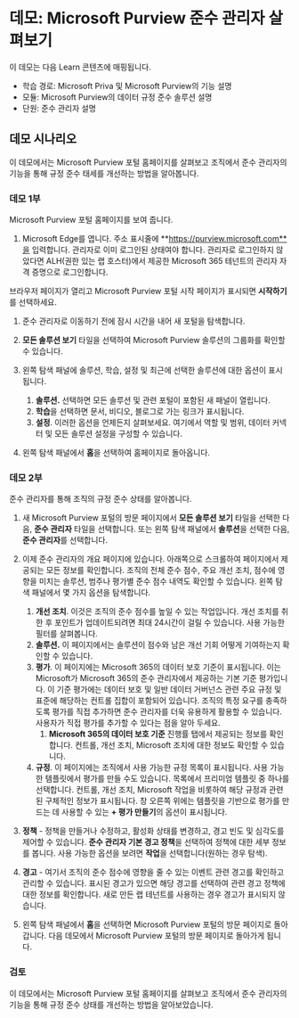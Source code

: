 <!---
---
데모: 제목: 'Microsoft Purview 준수 관리자 살펴보기' 학습 경로/모듈/단원: 'Microsoft Priva 및 Microsoft Purview의 기능 설명; 모듈 2: Microsoft Purview의 데이터 준수 솔루션을 설명; 단원 4: 준수 관리자 설명'
---
--->

# 데모: Microsoft Purview 준수 관리자 살펴보기

이 데모는 다음 Learn 콘텐츠에 매핑됩니다.

- 학습 경로: Microsoft Priva 및 Microsoft Purview의 기능 설명
- 모듈: Microsoft Purview의 데이터 규정 준수 솔루션 설명
- 단원: 준수 관리자 설명

## 데모 시나리오

이 데모에서는 Microsoft Purview 포털 홈페이지를 살펴보고 조직에서 준수 관리자의 기능을 통해 규정 준수 태세를 개선하는 방법을 알아봅니다.

### 데모 1부

Microsoft Purview 포털 홈페이지를 보여 줍니다.

1. Microsoft Edge를 엽니다. 주소 표시줄에 **https://purview.microsoft.com**을 입력합니다. 관리자로 이미 로그인된 상태여야 합니다. 관리자로 로그인하지 않았다면 ALH(권한 있는 랩 호스터)에서 제공한 Microsoft 365 테넌트의 관리자 자격 증명으로 로그인합니다.

브라우저 페이지가 열리고 Microsoft Purview 포털 시작 페이지가 표시되면 **시작하기**를 선택하세요.  

1. 준수 관리자로 이동하기 전에 잠시 시간을 내어 새 포털을 탐색합니다.

1. **모든 솔루션 보기** 타일을 선택하여 Microsoft Purview 솔루션의 그룹화를 확인할 수 있습니다.

1. 왼쪽 탐색 패널에 솔루션, 학습, 설정 및 최근에 선택한 솔루션에 대한 옵션이 표시됩니다.
    1. **솔루션.** 선택하면 모든 솔루션 및 관련 포털이 포함된 새 패널이 열립니다.
    1. **학습**을 선택하면 문서, 비디오, 블로그로 가는 링크가 표시됩니다.
    1. **설정**. 이러한 옵션을 언제든지 살펴보세요. 여기에서 역할 및 범위, 데이터 커넥터 및 모든 솔루션 설정을 구성할 수 있습니다.

1. 왼쪽 탐색 패널에서 **홈**을 선택하여 홈페이지로 돌아옵니다.

### 데모 2부

준수 관리자를 통해 조직의 규정 준수 상태를 알아봅니다.

1. 새 Microsoft Purview 포털의 방문 페이지에서 **모든 솔루션 보기** 타일을 선택한 다음, **준수 관리자** 타일을 선택합니다. 또는 왼쪽 탐색 패널에서 **솔루션**을 선택한 다음, **준수 관리자**를 선택합니다.

1. 이제 준수 관리자의 개요 페이지에 있습니다. 아래쪽으로 스크롤하여 페이지에서 제공되는 모든 정보를 확인합니다.  조직의 전체 준수 점수, 주요 개선 조치, 점수에 영향을 미치는 솔루션, 범주나 평가별 준수 점수 내역도 확인할 수 있습니다. 왼쪽 탐색 패널에서 몇 가지 옵션을 탐색합니다.
    1. **개선 조치**.  이것은 조직의 준수 점수를 높일 수 있는 작업입니다. 개선 조치를 취한 후 포인트가 업데이트되려면 최대 24시간이 걸릴 수 있습니다.  사용 가능한 필터를 살펴봅니다.
    1. **솔루션.** 이 페이지에서는 솔루션이 점수와 남은 개선 기회 어떻게 기여하는지 확인할 수 있습니다.
    1. **평가**. 이 페이지에는 Microsoft 365의 데이터 보호 기준이 표시됩니다.  이는 Microsoft가 Microsoft 365의 준수 관리자에서 제공하는 기본 기준 평가입니다.  이 기준 평가에는 데이터 보호 및 일반 데이터 거버넌스 관련 주요 규정 및 표준에 해당하는 컨트롤 집합이 포함되어 있습니다. 조직의 특정 요구를 충족하도록 평가를 직접 추가하면 준수 관리자를 더욱 유용하게 활용할 수 있습니다.  사용자가 직접 평가를 추가할 수 있다는 점을 알아 두세요.
        1. **Microsoft 365의 데이터 보호 기준**  진행률 탭에서 제공되는 정보를 확인합니다. 컨트롤, 개선 조치, Microsoft 조치에 대한 정보도 확인할 수 있습니다.  
    1. **규정**.  이 페이지에는 조직에서 사용 가능한 규정 목록이 표시됩니다. 사용 가능한 템플릿에서 평가를 만들 수도 있습니다.  목록에서 프리미엄 템플릿 중 하나를 선택합니다.  컨트롤, 개선 조치, Microsoft 작업을 비롯하여 해당 규정과 관련된 구체적인 정보가 표시됩니다.  창 오른쪽 위에는 템플릿을 기반으로 평가를 만드는 데 사용할 수 있는 **+ 평가 만들기**의 옵션이 표시됩니다.
1. **정책** - 정책을 만들거나 수정하고, 활성화 상태를 변경하고, 경고 빈도 및 심각도를 제어할 수 있습니다. **준수 관리자 기본 경고 정책**을 선택하여 정책에 대한 세부 정보를 봅니다.  사용 가능한 옵션을 보려면 **작업**을 선택합니다(원하는 경우 탐색).
1. **경고** - 여기서 조직의 준수 점수에 영향을 줄 수 있는 이벤트 관련 경고를 확인하고 관리할 수 있습니다.  표시된 경고가 있으면 해당 경고를 선택하여 관련 경고 정책에 대한 정보를 확인합니다. 새로 만든 랩 테넌트를 사용하는 경우 경고가 표시되지 않습니다.

1. 왼쪽 탐색 패널에서 **홈**을 선택하면 Microsoft Purview 포털의 방문 페이지로 돌아갑니다. 다음 데모에서 Microsoft Purview 포털의 방문 페이지로 돌아가게 됩니다.

### 검토

이 데모에서는 Microsoft Purview 포털 홈페이지를 살펴보고 조직에서 준수 관리자의 기능을 통해 규정 준수 상태를 개선하는 방법을 알아보았습니다.
